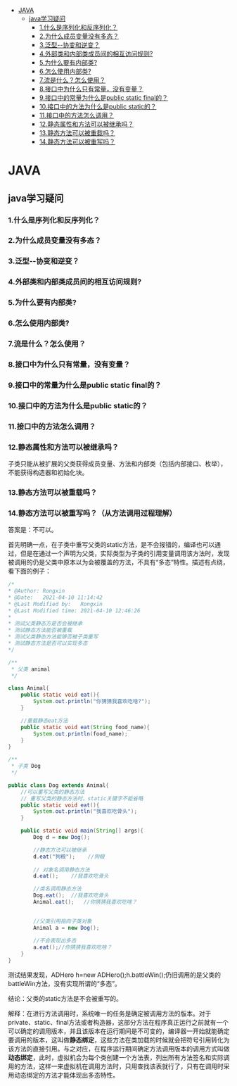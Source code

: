 * [JAVA](#java)
	* [java学习疑问](#java学习疑问)
		* [1.什么是序列化和反序列化？](#1什么是序列化和反序列化)
		* [2.为什么成员变量没有多态？](#2为什么成员变量没有多态)
		* [3.泛型--协变和逆变？](#3泛型-协变和逆变)
		* [4.外部类和内部类成员间的相互访问规则?](#4外部类和内部类成员间的相互访问规则)
		* [5.为什么要有内部类?](#5为什么要有内部类)
		* [6.怎么使用内部类?](#6怎么使用内部类)
		* [7.流是什么？怎么使用？](#7流是什么怎么使用)
		* [8.接口中为什么只有常量，没有变量？](#8接口中为什么只有常量没有变量)
		* [9.接口中的常量为什么是public static final的？](#9接口中的常量为什么是public-static-final的)
		* [10.接口中的方法为什么是public static的？](#10接口中的方法为什么是public-static的)
		* [11.接口中的方法怎么调用？](#11接口中的方法怎么调用)
		* [12.静态属性和方法可以被继承吗？](#12静态属性和方法可以被继承吗)
		* [13.静态方法可以被重载吗？](#13静态方法可以被重载吗)
		* [14.静态方法可以被重写吗？](#14静态方法可以被重写吗)

# JAVA
## java学习疑问

### 1.什么是序列化和反序列化？

### 2.为什么成员变量没有多态？

### 3.泛型--协变和逆变？

### 4.外部类和内部类成员间的相互访问规则?

### 5.为什么要有内部类?

### 6.怎么使用内部类?

### 7.流是什么？怎么使用？

### 8.接口中为什么只有常量，没有变量？

### 9.接口中的常量为什么是public static final的？

### 10.接口中的方法为什么是public static的？

### 11.接口中的方法怎么调用？

### 12.静态属性和方法可以被继承吗？

子类只能从被扩展的父类获得成员变量、方法和内部类（包括内部接口、枚举），不能获得构造器和初始化块。

### 13.静态方法可以被重载吗？

### 14.静态方法可以被重写吗？（从方法调用过程理解）

答案是：不可以。

首先明确一点，在子类中重写父类的static方法，是不会报错的，编译也可以通过，但是在通过一个声明为父类，实际类型为子类的引用变量调用该方法时，发现被调用的仍是父类中原本以为会被覆盖的方法，不具有“多态”特性。描述有点绕，看下面的例子：

``` java
/*
* @Author: Rongxin
* @Date:   2021-04-10 11:14:42
* @Last Modified by:   Rongxin
* @Last Modified time: 2021-04-10 12:46:26
* 
* 测试父类静态方是否会被继承
* 测试静态方法能否被重载
* 测试父类静态方法能够否被子类重写
* 测试静态方法是否可以实现多态
*/

/**
 * 父类 animal
 */

class Animal{
	public static void eat(){
		System.out.println("你猜猜我喜欢吃啥?");
	}

	//重载静态eat方法
	public static void eat(String food_name){
		System.out.println(food_name);
	}
}

/**
 * 子类 Dog
 */

public class Dog extends Animal{
	//可以重写父类的静态方法
	// 重写父类的静态方法时，static关键字不能省略
	public static void eat(){
		System.out.println("我喜欢吃骨头");
	}

	public static void main(String[] args){
		Dog d = new Dog();

		//静态方法可以被继承
		d.eat("狗粮");	//狗粮
		
		// 对象名调用静态方法
		d.eat();	//我喜欢吃骨头

		//类名调用静态方法
		Dog.eat();	//我喜欢吃骨头
		Animal.eat();	//你猜猜我喜欢吃啥？
	

		//父类引用指向子类对象
		Animal a = new Dog();
		
		//不会表现出多态
		a.eat();//你猜猜我喜欢吃啥？
	}
}
```

测试结果发现，ADHero h=new ADHero();h.battleWin();仍旧调用的是父类的battleWin方法，没有实现所谓的“多态”。

结论：父类的static方法是不会被重写的。

解释：在进行方法调用时，系统唯一的任务是确定被调用方法的版本。对于private、static、final方法或者构造器，这部分方法在程序真正运行之前就有一个可以确定的调用版本，并且该版本在运行期间是不可变的，编译器一开始就能确定要调用的版本，这叫做**静态绑定**，这些方法在类加载的时候就会把符号引用转化为该方法的直接引用。与之对应，在程序运行期间确定方法调用版本的调用方式叫做**动态绑定**，此时，虚拟机会为每个类创建一个方法表，列出所有方法签名和实际调用的方法，这样一来虚拟机在调用方法时，只用查找该表就行了，只有在调用时采用动态绑定的方法才能体现出多态特性。